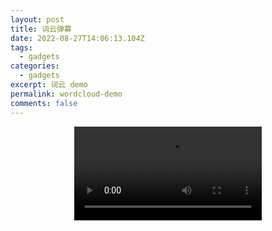 ```yaml
---
layout: post
title: 词云弹幕
date: 2022-08-27T14:06:13.104Z
tags:
  - gadgets
categories:
  - gadgets
excerpt: 词云 demo
permalink: wordcloud-demo
comments: false
---
```

<video src="images/8bf1f90e886d5371cfb8aeba650e335e.mov" controls="controls" style="max-width: 100%; display: block; margin-left: auto; margin-right: auto;">
your browser does not support the video tag
</video>